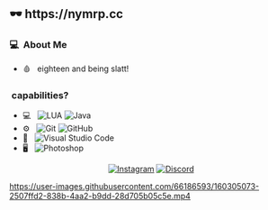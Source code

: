 <p><a href="https://dollarprynchd.github.io/editlxrd/">
</a></p>
<h2>🕶️ https://nymrp.cc</h2>

<h3>💻 &nbsp;About Me </h3>

- 🩸 &nbsp; eighteen and being slatt! 

<h3>&nbsp;capabilities?</h3>

- 💻 &nbsp;
  ![LUA](https://img.shields.io/badge/LUA-LUA-brightgreen)
  ![Java](https://img.shields.io/badge/-Java-333333?style=flat&logo=Java&logoColor=007396)
- ⚙️ &nbsp;
  ![Git](https://img.shields.io/badge/-Git-333333?style=flat&logo=git)
  ![GitHub](https://img.shields.io/badge/-GitHub-333333?style=flat&logo=github)
- 🔧 &nbsp;
  ![Visual Studio Code](https://img.shields.io/badge/-Visual%20Studio%20Code-333333?style=flat&logo=visual-studio-code&logoColor=007ACC)
- 🖥 &nbsp;
  ![Photoshop](https://img.shields.io/badge/-Photoshop-333333?style=flat&logo=adobe-photoshop)




<p align="center">
<a href="https://www.instagram.com/panettonemy/"><img alt="Instagram" src="https://img.shields.io/badge/IG-Instagram-red"></a>
<a href="https://discord.gg/7bjFNznH4a"><img alt="Discord" src="https://img.shields.io/badge/DC-Discord-blue"></a>
</p>




https://user-images.githubusercontent.com/66186593/160305073-2507ffd2-838b-4aa2-b9dd-28d705b05c5e.mp4



